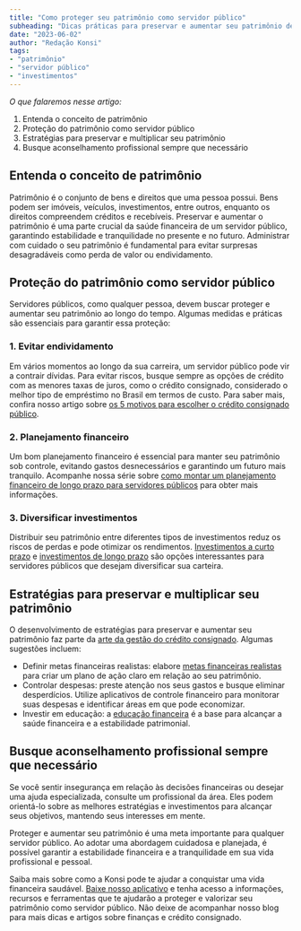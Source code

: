 ```yaml
---
title: "Como proteger seu patrimônio como servidor público"
subheading: "Dicas práticas para preservar e aumentar seu patrimônio de forma inteligente"
date: "2023-06-02"
author: "Redação Konsi"
tags:
- "patrimônio"
- "servidor público"
- "investimentos"
---
```


_O que falaremos nesse artigo:_

1. Entenda o conceito de patrimônio
2. Proteção do patrimônio como servidor público
3. Estratégias para preservar e multiplicar seu patrimônio
4. Busque aconselhamento profissional sempre que necessário

## Entenda o conceito de patrimônio

Patrimônio é o conjunto de bens e direitos que uma pessoa possui. Bens podem ser imóveis, veículos, investimentos, entre outros, enquanto os direitos compreendem créditos e recebíveis. Preservar e aumentar o patrimônio é uma parte crucial da saúde financeira de um servidor público, garantindo estabilidade e tranquilidade no presente e no futuro. Administrar com cuidado o seu patrimônio é fundamental para evitar surpresas desagradáveis como perda de valor ou endividamento.

## Proteção do patrimônio como servidor público

Servidores públicos, como qualquer pessoa, devem buscar proteger e aumentar seu patrimônio ao longo do tempo. Algumas medidas e práticas são essenciais para garantir essa proteção:

### 1. Evitar endividamento

Em vários momentos ao longo da sua carreira, um servidor público pode vir a contrair dívidas. Para evitar riscos, busque sempre as opções de crédito com as menores taxas de juros, como o crédito consignado, considerado o melhor tipo de empréstimo no Brasil em termos de custo. Para saber mais, confira nosso artigo sobre [os 5 motivos para escolher o crédito consignado público](https://konsi.com.br/postagens/5-motivos-para-escolher-o-credito-consignado-publico).

### 2. Planejamento financeiro

Um bom planejamento financeiro é essencial para manter seu patrimônio sob controle, evitando gastos desnecessários e garantindo um futuro mais tranquilo. Acompanhe nossa série sobre [como montar um planejamento financeiro de longo prazo para servidores públicos](https://konsi.com.br/postagens/como-montar-um-planejamento-financeiro-de-longo-prazo-para-servidores-pblicos) para obter mais informações.

### 3. Diversificar investimentos

Distribuir seu patrimônio entre diferentes tipos de investimentos reduz os riscos de perdas e pode otimizar os rendimentos. [Investimentos a curto prazo](https://konsi.com.br/postagens/investimentos-a-curto-prazo-para-servidores-pblicos-opes-seguras-e-rentveis) e [investimentos de longo prazo](https://konsi.com.br/postagens/planejamento-financeiro-para-aposentadoria-no-setor-pblico) são opções interessantes para servidores públicos que desejam diversificar sua carteira.

## Estratégias para preservar e multiplicar seu patrimônio

O desenvolvimento de estratégias para preservar e aumentar seu patrimônio faz parte da [arte da gestão do crédito consignado](https://konsi.com.br/postagens/gesto-do-crdito-consignado-como-utilizar-com-sabedoria). Algumas sugestões incluem:

- Definir metas financeiras realistas: elabore [metas financeiras realistas](https://konsi.com.br/postagens/como-elaborar-metas-financeiras-realistas-para-servidores-pblicos) para criar um plano de ação claro em relação ao seu patrimônio.
- Controlar despesas: preste atenção nos seus gastos e busque eliminar desperdícios. Utilize aplicativos de controle financeiro para monitorar suas despesas e identificar áreas em que pode economizar.
- Investir em educação: a [educação financeira](https://konsi.com.br/postagens/a-importncia-da-educao-financeira-para-servidores-pblicos-e-como-implement-la-em-sua-vida) é a base para alcançar a saúde financeira e a estabilidade patrimonial.

## Busque aconselhamento profissional sempre que necessário

Se você sentir insegurança em relação às decisões financeiras ou desejar uma ajuda especializada, consulte um profissional da área. Eles podem orientá-lo sobre as melhores estratégias e investimentos para alcançar seus objetivos, mantendo seus interesses em mente.

Proteger e aumentar seu patrimônio é uma meta importante para qualquer servidor público. Ao adotar uma abordagem cuidadosa e planejada, é possível garantir a estabilidade financeira e a tranquilidade em sua vida profissional e pessoal.

Saiba mais sobre como a Konsi pode te ajudar a conquistar uma vida financeira saudável. [Baixe nosso aplicativo](https://konsi.com.br/download) e tenha acesso a informações, recursos e ferramentas que te ajudarão a proteger e valorizar seu patrimônio como servidor público. Não deixe de acompanhar nosso blog para mais dicas e artigos sobre finanças e crédito consignado.